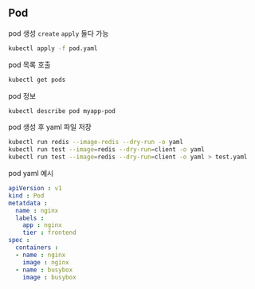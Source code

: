 ## Pod

pod 생성 `create`  `apply` 둘다 가능
```bash
kubectl apply -f pod.yaml
```

pod 목록 호출
```bash
kubectl get pods
```

pod 정보
```bash
kubectl describe pod myapp-pod
```

pod 생성 후 yaml 파일 저장
```bash
kubectl run redis --image-redis --dry-run -o yaml
kubectl run test --image=redis --dry-run=client -o yaml
kubectl run test --image=redis --dry-run=client -o yaml > test.yaml
```

pod yaml 예시
```yaml
apiVersion : v1
kind : Pod
metatdata :
  name : nginx
  labels :
    app : nginx
    tier : frontend
spec :
  containers :
  - name : nginx
    image : nginx
  - name : busybox
    image : busybox
```
